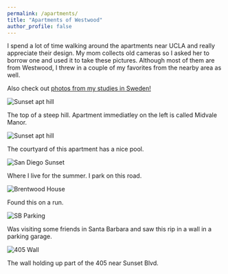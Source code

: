 ```yaml
---
permalink: /apartments/
title: "Apartments of Westwood"
author_profile: false
---
```


I spend a lot of time walking around the apartments near UCLA and really appreciate their design. My mom collects old cameras so I asked her to borrow one and used it to take these pictures. Although most of them are from Westwood, I threw in a couple of my favorites from the nearby area as well. 


Also check out [photos from my studies in Sweden!](sweden/)


![Sunset apt hill](https://imgur.com/fFB4GrA.jpg)

The top of a steep hill. Apartment immediatley on the left is called Midvale Manor.
<br>


![Sunset apt hill](https://imgur.com/D4oFPdY.jpg)

The courtyard of this apartment has a nice pool.
<br>


![San Diego Sunset](https://imgur.com/a/XNjMqdX)

Where I live for the summer. I park on this road.



![Brentwood House](https://imgur.com/dKOgMli.jpg)

Found this on a run. 
<br>


![SB Parking](https://imgur.com/9zcN6d6.jpg)

Was visiting some friends in Santa Barbara and saw this rip in a wall in a parking garage.
<br>


![405 Wall](https://imgur.com/St6J01v.jpg)

The wall holding up part of the 405 near Sunset Blvd. 
<br>

